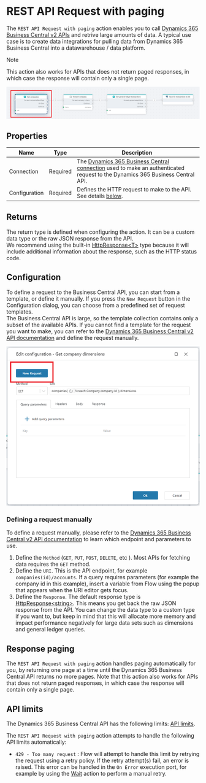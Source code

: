 # REST API Request with paging

The `REST API Request with paging` action enables you to call [Dynamics 365 Business Central v2 APIs](https://learn.microsoft.com/en-us/dynamics365/business-central/dev-itpro/api-reference/v2.0/) and retrive large amounts of data. A typical use case is to create data integrations for pulling data from Dynamics 365 Business Central into a datawarehouse / data platform.

> [!NOTE]
> This action also works for APIs that does not return paged responses, in which case the response will contain only a single page.

![img](/images/flow/dynamics365-bc-api-request-with-paging.png)

## Properties

<!--prettier-ignore-->
| Name          | Type     | Description                                                                                                                                                                         |
| ------------- | -------- | ----------------------------------------------------------------------------------------------------------------------------------------------------------------------------------- |
| Connection    | Required | The [Dynamics 365 Business Central connection](./dynamics365-business-central-api-v2-connection.md) used to make an authenticated request to the Dynamics 365 Business Central API. |
| Configuration | Required | Defines the HTTP request to make to the API. See details [below](#configuration).                                                                                                   |

## Returns

The return type is defined when configuring the action. It can be a custom data type or the raw JSON response from the API.  
We recommend using the built-in [HttpResponse&lt;T&gt;](../../../api-reference/built-in-types/http-response.md) type because it will include additional information about the response, such as the HTTP status code.

## Configuration

To define a request to the Business Central API, you can start from a template, or define it manually.
If you press the `New Request` button in the Configuration dialog, you can choose from a predefined set of request templates.  
The Business Central API is large, so the template collection contains only a subset of the available APIs. If you cannot find a template for the request you want to make, you can refer to the [Dynamics 365 Business Central v2 API documentation](https://learn.microsoft.com/en-us/dynamics365/business-central/dev-itpro/api-reference/v2.0/) and define the request manually.

![img](/images/flow/dynamics365-bc-new-request.png)

### Defining a request manually

To define a request manually, please refer to the [Dynamics 365 Business Central v2 API documentation](https://learn.microsoft.com/en-us/dynamics365/business-central/dev-itpro/api-reference/v2.0/) to learn which endpoint and parameters to use.

1. Define the `Method` (`GET`, `PUT`, `POST`, `DELETE`, etc ). Most APIs for fetching data requires the `GET` method.
2. Define the `URI`. This is the API endpoint, for example `companies(id)/accounts`. If a query requires parameters (for example the company id in this example), insert a variable from Flow using the popup that appears when the URI editor gets focus.
3. Define the `Response`. The default response type is [HttpResponse&lt;string&gt;](../../../api-reference/built-in-types/http-response.md). This means you get back the raw JSON response from the API. You can change the data type to a custom type if you want to, but keep in mind that this will allocate more memory and impact performance negatively for large data sets such as dimensions and general ledger queries.

## Response paging

The `REST API Request with paging` action handles paging automatically for you, by returning one page at a time until the Dynamics 365 Business Central API returns no more pages. Note that this action also works for APIs that does not return paged responses, in which case the response will contain only a single page.

## API limits

The Dynamics 365 Business Central API has the following limits: [API limits](https://learn.microsoft.com/en-us/dynamics365/business-central/dev-itpro/api-reference/v2.0/dynamics-current-limits).

The `REST API Request with paging` action attempts to handle the following API limits automatically:

- `429 - Too many request` : Flow will attempt to handle this limit by retrying the request using a retry policy. If the retry attempt(s) fail, an error is raised. This error can be handled in the `On Error` execution port, for example by using the [Wait](../../built-in/wait.md) action to perform a manual retry.
